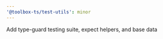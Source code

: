 ```yaml
---
'@toolbox-ts/test-utils': minor
---
```


Add type-guard testing suite, expect helpers, and base data
